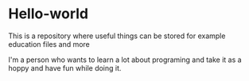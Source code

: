 # Hello-world
This is a repository where useful things can be stored for example education files and more

I'm a person who  wants to learn a lot about programing and take it as a hoppy and have fun while doing it.
